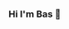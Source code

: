 ### Hi I'm Bas 👋

<!--
**basvandersluis/basvandersluis** is a ✨ _special_ ✨ repository because its `README.md` (this file) appears on your GitHub profile.

Here are some ideas to get you started:

- 🌱 I’m currently learning Typescript
- 👯 I’m looking to collaborate on a project with a UX/UI designer
- 🤔 I’m looking for a Junior Fullstack Web Developer position
- 📫 How to reach me: www.linkedin.com/in/bas-van-der-sluis-
- ⚡ Fun fact: I love nature, traveling, diving and food from all around the world
